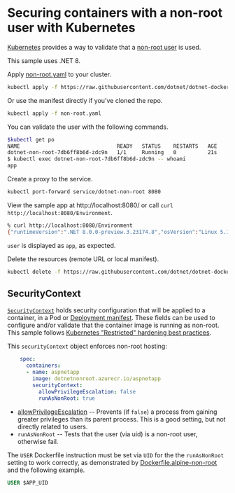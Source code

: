 # Securing containers with a non-root user with Kubernetes

[Kubernetes](https://kubernetes.io/) provides a way to validate that a [non-root user](https://devblogs.microsoft.com/dotnet/securing-containers-with-rootless/) is used.

This sample uses .NET 8.

Apply [non-root.yaml](non-root.yaml) to your cluster.

```bash
kubectl apply -f https://raw.githubusercontent.com/dotnet/dotnet-docker/main/samples/kubernetes/non-root/non-root.yaml
```

Or use the manifest directly if you've cloned the repo.

```bash
kubectl apply -f non-root.yaml
```

You can validate the user with the following commands.

```bash
$kubectl get po
NAME                               READY   STATUS    RESTARTS   AGE
dotnet-non-root-7db6ff8b6d-zdc9n   1/1     Running   0          21s
$ kubectl exec dotnet-non-root-7db6ff8b6d-zdc9n -- whoami
app
```

Create a proxy to the service.

```bash
kubectl port-forward service/dotnet-non-root 8080
```

View the sample app at http://localhost:8080/ or call `curl http://localhost:8080/Environment`.

```bash
% curl http://localhost:8080/Environment
{"runtimeVersion":".NET 8.0.0-preview.3.23174.8","osVersion":"Linux 5.15.49-linuxkit #1 SMP PREEMPT Tue Sep 13 07:51:32 UTC 2022","osArchitecture":"Arm64","user":"app","processorCount":4,"totalAvailableMemoryBytes":4124512256,"memoryLimit":0,"memoryUsage":29655040}
```

`user` is displayed as `app`, as expected.

Delete the resources (remote URL or local manifest).

```bash
kubectl delete -f https://raw.githubusercontent.com/dotnet/dotnet-docker/main/samples/kubernetes/non-root/non-root.yaml
```

## SecurityContext

[`SecurityContext`](https://kubernetes.io/docs/reference/generated/kubernetes-api/v1.24/#securitycontext-v1-core) holds security configuration that will be applied to a container, in a Pod or [Deployment manifest](non-root.yaml). These fields can be used to configure and/or validate that the container image is running as non-root. This sample follows [Kubernetes "Restricted" hardening best practices](https://kubernetes.io/docs/concepts/security/pod-security-standards/#restricted).

This `securityContext` object enforces non-root hosting:

```yml
    spec:
      containers:
      - name: aspnetapp
        image: dotnetnonroot.azurecr.io/aspnetapp
        securityContext:
          allowPrivilegeEscalation: false
          runAsNonRoot: true
```

- [allowPrivilegeEscalation](https://kubernetes.io/docs/tasks/configure-pod-container/security-context/) -- Prevents (if `false`) a process from gaining greater privileges than its parent process. This is a good setting, but not directly related to users.
- `runAsNonRoot` -- Tests that the user (via uid) is a non-root user, otherwise fail.

The `USER` Dockerfile instruction must be set via `UID` for the the `runAsNonRoot` setting to work correctly, as demonstrated by [Dockerfile.alpine-non-root](https://github.com/dotnet/dotnet-docker/blob/f4786b8c0b4469f7eb18f891fd6c090561e50006/samples/aspnetapp/Dockerfile.alpine-non-root#L27) and the following example.

```dockerfile
USER $APP_UID
```
